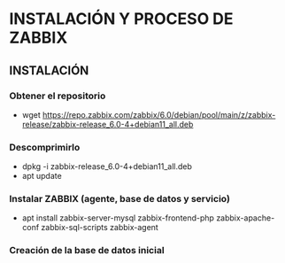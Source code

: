 # INSTALACIÓN Y PROCESO DE ZABBIX

## INSTALACIÓN

### Obtener el repositorio

- wget https://repo.zabbix.com/zabbix/6.0/debian/pool/main/z/zabbix-release/zabbix-release_6.0-4+debian11_all.deb

### Descomprimirlo

- dpkg -i zabbix-release_6.0-4+debian11_all.deb
- apt update

### Instalar ZABBIX (agente, base de datos y servicio)

- apt install zabbix-server-mysql zabbix-frontend-php zabbix-apache-conf zabbix-sql-scripts zabbix-agent


### Creación de la base de datos inicial
